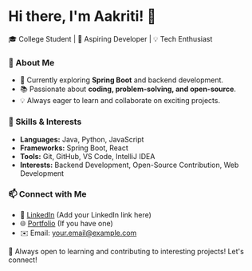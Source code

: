 <!--
**aakritiagnihotri66/aakritiagnihotri66** is a ✨ _special_ ✨ repository because its `README.md` (this file) appears on your GitHub profile.

Here are some ideas to get you started:

- 🔭 I’m currently working on ...
- 🌱 I’m currently learning ...
- 👯 I’m looking to collaborate on ...
- 🤔 I’m looking for help with ...
- 💬 Ask me about ...
- 📫 How to reach me: ...
- 😄 Pronouns: ...
- ⚡ Fun fact: ...
-->

# Hi there, I'm Aakriti! 👋  

🎓 College Student | 🚀 Aspiring Developer | 💡 Tech Enthusiast  

### 🌱 About Me  
- 🔭 Currently exploring **Spring Boot** and backend development.  
- 📚 Passionate about **coding, problem-solving, and open-source**.  
- 💡 Always eager to learn and collaborate on exciting projects.  

### 🚀 Skills & Interests  
- **Languages:** Java, Python, JavaScript  
- **Frameworks:** Spring Boot, React  
- **Tools:** Git, GitHub, VS Code, IntelliJ IDEA  
- **Interests:** Backend Development, Open-Source Contribution, Web Development  

### 📫 Connect with Me  
- 💼 [LinkedIn](https://www.linkedin.com/) (Add your LinkedIn link here)  
- 🌐 [Portfolio](https://your-portfolio-link.com/) (If you have one)  
- ✉️ Email: your.email@example.com  

🚀 Always open to learning and contributing to interesting projects! Let's connect!  
